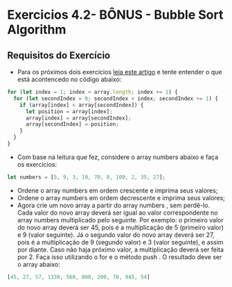 # Exercicios 4.2- BÔNUS - Bubble Sort Algorithm
## Requisitos do Exercício

- Para os próximos dois exercícios [leia este artigo](http://devfuria.com.br/logica-de-programacao/introducao-ao-algoritmo-de-ordenacao-bubble-sort/) e tente entender o que está acontencedo no código abaixo:
```javascript
for (let index = 1; index < array.length; index += 1) {
  for (let secondIndex = 0; secondIndex < index; secondIndex += 1) {
    if (array[index] < array[secondIndex]) {
      let position = array[index];
      array[index] = array[secondIndex];
      array[secondIndex] = position;
    }
  }
}
```

- Com base na leitura que fez, considere o array numbers abaixo e faça os exercícios:
```javascript
let numbers = [5, 9, 3, 19, 70, 8, 100, 2, 35, 27];
```

- Ordene o array numbers em ordem crescente e imprima seus valores;
- Ordene o array numbers em ordem decrescente e imprima seus valores;
- Agora crie um novo array a partir do array numbers , sem perdê-lo. Cada valor do novo array deverá ser igual ao valor correspondente no array numbers multiplicado pelo seguinte. Por exemplo: o primeiro valor do novo array deverá ser 45, pois é a multiplicação de 5 (primeiro valor) e 9 (valor seguinte). Já o segundo valor do novo array deverá ser 27, pois é a multiplicação de 9 (segundo valor) e 3 (valor seguinte), e assim por diante. Caso não haja próximo valor, a multiplicação deverá ser feita por 2. Faça isso utilizando o for e o método push . O resultado deve ser o array abaixo:
```javascript
[45, 27, 57, 1330, 560, 800, 200, 70, 945, 54]
```